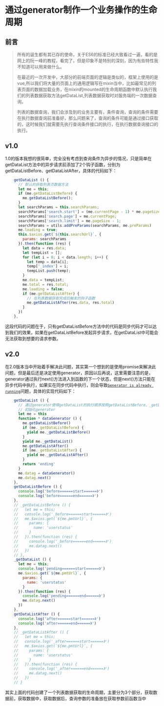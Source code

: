 # 通过generator制作一个业务操作的生命周期

## 前言

> 所有的诞生都有其已存的使命，关于ES6的标准已经大致看过一遍，看的是网上的阮一峰的教程，看完了，但是印象不是特别的深刻，因为有些特性我不知道可以用来做什么。
>
> 在最近的一次开发中，大部分的前端页面的逻辑是类似的，框架上使用的是vue,所以我们将大量的页面上的通用逻辑写在mixin当中，比如最常见的列表页面的数据加载业务，在mixin的mounted的生命周期函数中默认执行我们的列表数据获取方法getDataList,列表数据获取时对服务端的一次数据查询。
>
> 列表的数据查询，我们会涉及到的业务主要有，条件查询，查询的条件需要在执行数据查询前准备好，那么问题来了，查询的条件可能是通过接口获取的，这时候我们就需要先执行查询条件接口的执行，在执行数据查询接口的执行。

## v1.0

1.0的版本我想的很简单，完全没有考虑到查询条件为异步的情况，只是简单在getDataList方法中的异步请求前添加了2个钩子函数，分别为getDataListBefore、getDataListAfter，具体的代码如下：

```javascript
    getDataList () {
      // 默认的获取列表页数据方法
      let me = this;
      if (me.getDataListBefore) {
        me.getDataListBefore();
      }
      let searchParams = this.searchParams;
      searchParams['search.start'] = (me.currentPage - 1) * me.pageSize + 1;
      searchParams['search.page'] = me.currentPage;
      searchParams['search.limit'] = me.pageSize - 1;
      searchParams = utils.addPreParams(searchParams, me.preParams)
      me.loading = true;
      this.$axios.get(`${this.searchUrl}`, {
        params: searchParams
      }).then(function (res) {
        let data = res.data;
        let tempList = [];
        for (let i = 0; i < data.length; i++) {
          let temp = data[i];
          temp['_index'] = i;
          tempList.push(temp);
        }
        me.data = tempList;
        me.total = res.total;
        me.loading = false;
        if (me.getDataListAfter) {
          // 在列表数据获取完成后触发的钩子函数
          me.getDataListAfter(res.data, res.total)
        }
      })
    },
```

这段代码的问题在于，只有getDataListBefore方法中的代码是同步代码才可以达到我们的效果，如果在getDataListBefore发起异步请求，在getDataList中可能会无法获取到想要的请求参数。

## v2.0

在2.0版本当中开始着手解决此问题，其实第一个想到的是使用promise来解决此问题，但是最后还是决定使用generator，原因以后再说，这里需要注意的是，generator通过执行next\(\)方法进入到函数的下一个状态，但是next\(\)方法只能在异步代码中执行，如果实在同步代码中执行，则会导致[`Generator is already running`](https://oss.so/article/82)问题，具体的实现代码如下：

```javascript
    getDataList () {
      // 通过generator使得getDataList的执行顺序按照getDataListBefore、_getDataList、getDataListAfter执行
      // 初始化generater
      let me = this
      function * dataGenerator () {
        me.getDataListBefore()
        if (me._getDataListBefore) {
          yield me._getDataListBefore()
        }
        yield me._getDataList()
        me.getDataListAfter()
        if (me._getDataListAfter) {
          yield me._getDataListAfter()
        }
        return 'ending'
      }
      me.datag = dataGenerator()
      me.datag.next()
    },
    getDataListBefore () {
      console.log('before======start======》')
      console.log('before======end======》')
    },
    // _getDataListBefore () {
    //   let me = this;
    //   console.log('_before======start======》')
    //   me.$axios.get(`${me.pmtUrl}`, {
    //     params: {
    //       name: 'userstatus'
    //     }
    //   }).then(function (res) {
    //     console.log('_before======end======》')
    //     me.datag.next()
    //   })
    // },
    _getDataList () {
      let me = this;
      console.log('pending======start======》')
      me.$axios.get(`${me.pmtUrl}`, {
        params: {
          name: 'userstatus'
        }
      }).then(function (res) {
        console.log('pending======end======》')
        me.datag.next()
      })
    },
    getDataListAfter () {
      console.log('after======start======》')
      console.log('after======end======》')
    },
    // _getDataListAfter () {
    //   let me = this;
    //   console.log('_after======start======》')
    //   me.$axios.get(`${me.pmtUrl}`, {
    //     params: {
    //       name: 'userstatus'
    //     }
    //   }).then(function (res) {
    //     console.log('_after======end======》')
    //     me.datag.next()
    //   })
    // }
```

其实上面的代码创建了一个列表数据获取的生命周期，主要分为3个部分，获取数据前，获取数据中，获取数据后，查询参数的准备放在获取参数前函数当中

